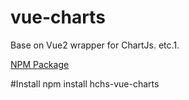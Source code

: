 # vue-charts
Base on Vue2 wrapper for ChartJs. etc.1.  

[NPM Package](https://www.npmjs.com/package/hchs-vue-charts)

#Install
	npm install hchs-vue-charts
    


